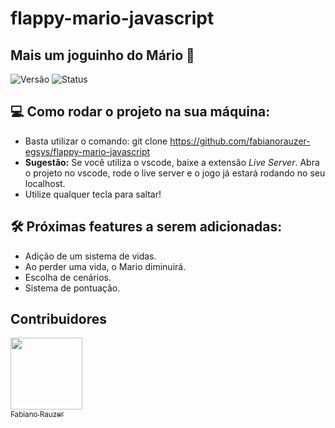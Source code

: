 # flappy-mario-javascript
## Mais um joguinho do Mário 🤯 </h1>


![Versão](https://img.shields.io/badge/Vers%C3%A3o-1.0.0-lightgrey) 
![Status](https://img.shields.io/badge/status-Em%20desenvolvimento-blue)


## 💻 Como rodar o projeto na sua máquina:
- Basta utilizar o comando: git clone https://github.com/fabianorauzer-egsys/flappy-mario-javascript
- <b>Sugestão:</b> Se você utiliza o vscode, baixe a extensão <i>Live Server</i>. Abra o projeto no vscode, rode o live server e o jogo já estará rodando no seu localhost.
- Utilize qualquer tecla para saltar!

## 🛠️ Próximas features a serem adicionadas:

- Adição de um sistema de vidas.
- Ao perder uma vida, o Mario diminuirá.
- Escolha de cenários.
- Sistema de pontuação.
    
## Contribuidores
[<img src="https://avatars.githubusercontent.com/u/60713792?v=4" width=115><br><sub>Fabiano Rauzer</sub>](https://github.com/fabianorauzer-egsys)  
